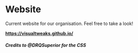 # Website
Current website for our organisation. Feel free to take a look!

**https://visualtweaks.github.io/**

##### Credits to @DRQSuperior for the CSS
